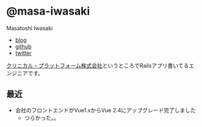 # @masa-iwasaki

Masatoshi Iwasaki

- [blog](http://blog.sleeprand1year.net/)
- [github](https://github.com/masa-iwasaki)
- [twitter](https://twitter.com/masa_iwasaki)


[クリニカル・プラットフォーム株式会社](https://clinical-platform.com/)というところでRailsアプリ書いてるエンジニアです。

## 最近

- 会社のフロントエンドがVue1.xからVue 2.4にアップグレード完了しました
  - つらかった。。
